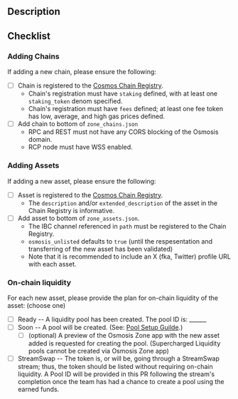 ## Description

<!-- Please specify added token and its corresponding chain. (recommended one token at a time) -->
<!-- E.g., Adding chain: Bar  -->
<!-- E.g., Adding token: FOO from chain Bar  -->
<!-- E.g., See FOO/OSMO Pool 1000 -->

## Checklist

<!-- The following checklist can be ticked after Creating the PR -->

### Adding Chains

<!-- If NOT adding a new chain, please remove this 'Adding Chains' section. -->
If adding a new chain, please ensure the following:
- [ ] Chain is registered to the [Cosmos Chain Registry](https://github.com/cosmos/chain-registry).
   - Chain's registration must have `staking` defined, with at least one `staking_token` denom specified.
   - Chain's registration must have `fees` defined; at least one fee token has low, average, and high gas prices defined.
- [ ] Add chain to bottom of `zone_chains.json`
   - RPC and REST must not have any CORS blocking of the Osmosis domain.
   - RCP node must have WSS enabled.

### Adding Assets

<!-- If NOT adding a new asset, please remove this 'Adding Chains' section. -->
If adding a new asset, please ensure the following:
- [ ] Asset is registered to the [Cosmos Chain Registry](https://github.com/cosmos/chain-registry).
   - The `description` and/or `extended_description` of the asset in the Chain Registry is informative.
- [ ] Add asset to bottom of `zone_assets.json`.
   - The IBC channel referenced in `path` must be registered to the Chain Registry.
   - `osmosis_unlisted` defaults to `true` (until the respesentation and transferring of the new asset has been validated)
   - Note that it is recommended to include an X (fka, Twitter) profile URL with each asset.

### On-chain liquidity

For each new asset, please provide the plan for on-chain liquidity of the asset: (choose one)
- [ ] Ready -- A liquidity pool has been created. The pool ID is: ______
- [ ] Soon -- A pool will be created. (See: [Pool Setup Guilde](https://docs.osmosis.zone/overview/integrate/pool-setup).)
  - [ ] (optional) A preview of the Osmosis Zone app with the new asset added is requested for creating the pool. (Supercharged Liquidity pools cannot be created via Osmosis Zone app)
- [ ] StreamSwap -- The token is, or will be, going through a StreamSwap stream; thus, the token should be listed without requiring on-chain liquidity. A Pool ID will be provided in this PR following the stream's completion once the team has had a chance to create a pool using the earned funds.
